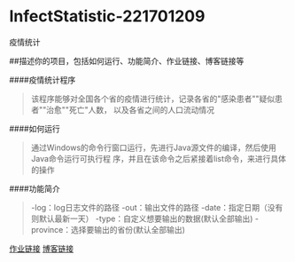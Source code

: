 ﻿# InfectStatistic-221701209
疫情统计

##描述你的项目，包括如何运行、功能简介、作业链接、博客链接等

####疫情统计程序
>该程序能够对全国各个省的疫情进行统计，记录各省的"感染患者""疑似患者""治愈""死亡"人数，
以及各省之间的人口流动情况

####如何运行
>通过Windows的命令行窗口运行，先进行Java源文件的编译，然后使用Java命令运行可执行程
序，并且在该命令之后紧接着list命令，来进行具体的操作

####功能简介
>-log：log日志文件的路径
-out：输出文件的路径
-date：指定日期（没有则默认最新一天）
-type：自定义想要输出的数据(默认全部输出)
-province：选择要输出的省份(默认全部输出)

[作业链接](https://edu.cnblogs.com/campus/fzu/2020SPRINGS/homework/10287)
[博客链接](https://www.cnblogs.com/zoumh/p/12337348.html)


